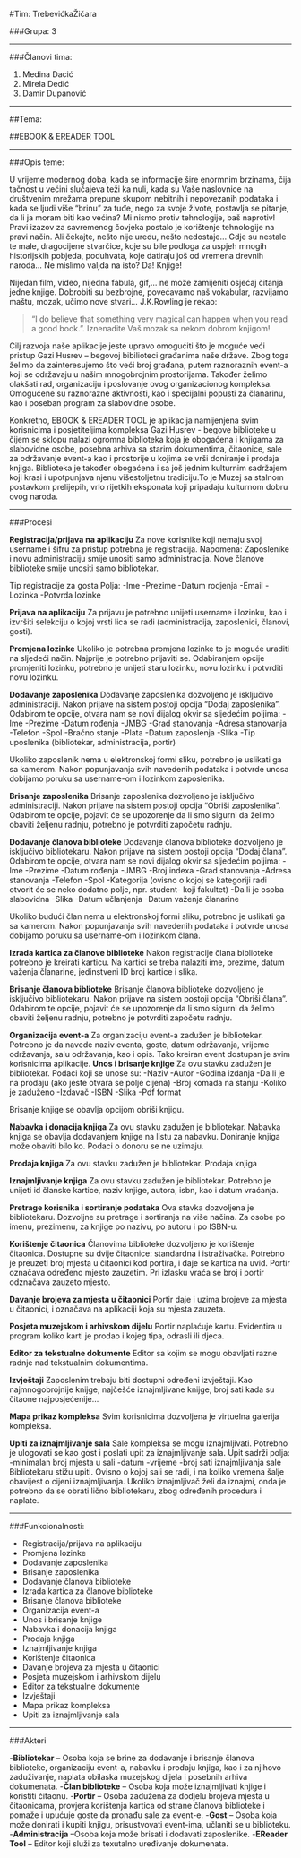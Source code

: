 #Tim: TrebevićkaŽičara

###Grupa: 3

---

###Članovi tima:
1. Medina Dacić
2. Mirela Dedić
3. Damir Dupanović

---

##Tema:

##EBOOK & EREADER TOOL

---

###Opis teme:

U vrijeme modernog doba, kada se informacije šire enormnim brzinama, čija tačnost u većini slučajeva teži ka nuli, kada su Vaše naslovnice na društvenim mrežama prepune skupom nebitnih i nepovezanih podataka i kada se ljudi više “brinu” za tuđe, nego za svoje živote, postavlja se pitanje, da li ja moram biti kao većina? Mi nismo protiv tehnologije, baš naprotiv! Pravi izazov za savremenog čovjeka postalo je korištenje tehnologije na pravi način.  Ali čekajte, nešto nije uredu, nešto nedostaje… Gdje su nestale te male, dragocijene stvarčice, koje su bile podloga za uspjeh mnogih historijskih pobjeda, poduhvata,  koje datiraju još od vremena drevnih naroda… Ne mislimo valjda na isto? Da! Knjige!

Nijedan film, video, nijedna fabula, gif,… ne može zamijeniti osjećaj čitanja jedne knjige. Dobrobiti su bezbrojne, povećavamo naš vokabular, razvijamo maštu, mozak, učimo nove stvari… 
J.K.Rowling je rekao: 
>“I do believe that something very magical can happen when you read a good book.”.
Iznenadite Vaš mozak sa nekom dobrom knjigom! 

 Cilj razvoja naše aplikacije jeste upravo omogućiti  što je moguće veći pristup Gazi Husrev – begovoj bibilioteci  građanima naše države. Zbog toga želimo da zainteresujemo što veći broj građana, putem raznoraznih event-a koji se održavaju u našim mnogobrojnim prostorijama. Također želimo  olakšati rad, organizaciju i poslovanje ovog organizacionog kompleksa.  Omogućene su raznorazne aktivnosti, kao i specijalni popusti za članarinu, kao i poseban program za slabovidne osobe.

Konkretno, EBOOK & EREADER TOOL je aplikacija namijenjena svim korisnicima i posjetiteljima kompleksa Gazi Husrev - begove biblioteke u čijem se sklopu nalazi ogromna biblioteka koja je obogaćena i knjigama za slabovidne osobe,  posebna arhiva sa starim dokumentima, čitaonice, sale za održavanje event-a kao i  prostorije u kojima se vrši doniranje i prodaja knjiga. Biblioteka je također obogaćena i sa još jednim kulturnim sadržajem koji krasi i upotpunjava njenu višestoljetnu tradiciju.To je Muzej sa stalnom postavkom prelijepih, vrlo rijetkih eksponata koji pripadaju kulturnom dobru ovog naroda.

---


###Procesi

**Registracija/prijava na aplikaciju**
Za nove korisnike koji nemaju svoj username i šifru za pristup potrebna je registracija. 
Napomena: 
Zaposlenike i novu administraciju smije unositi samo administracija.
Nove članove biblioteke smije unositi samo bibliotekar.

Tip registracije za gosta
	Polja:
	-Ime
	-Prezime
	-Datum rodjenja
	-Email
	-Lozinka
	-Potvrda lozinke

**Prijava na aplikaciju**
Za prijavu je potrebno unijeti username i lozinku, kao i izvršiti selekciju o kojoj vrsti lica se radi (administracija, zaposlenici, članovi, gosti).

**Promjena lozinke**
Ukoliko je potrebna promjena lozinke to je moguće uraditi na sljedeći način. Najprije je potrebno prijaviti se. Odabiranjem opcije promjeniti lozinku, potrebno je unijeti staru lozinku, novu lozinku i potvrditi novu lozinku.

**Dodavanje zaposlenika**
Dodavanje zaposlenika dozvoljeno je isključivo administraciji. Nakon prijave na sistem postoji opcija “Dodaj zaposlenika”. Odabirom te opcije, otvara nam se novi dijalog okvir sa sljedećim poljima: 
		-Ime
		-Prezime
		-Datum rođenja
		-JMBG
		-Grad stanovanja
		-Adresa stanovanja
		-Telefon
		-Spol
		-Bračno stanje
		-Plata
		-Datum zaposlenja
		-Slika 
		-Tip uposlenika (bibliotekar, administracija, portir)
		
Ukoliko zaposlenik nema u elektronskoj formi sliku, potrebno je uslikati ga sa kamerom.
Nakon popunjavanja svih navedenih podataka i potvrde unosa dobijamo poruku sa username-om i lozinkom zaposlenika.

**Brisanje zaposlenika**
Brisanje zaposlenika dozvoljeno je isključivo administraciji. Nakon prijave na sistem postoji opcija “Obriši zaposlenika”. Odabirom te opcije, pojavit će se upozorenje da li smo sigurni da želimo obaviti željenu radnju, potrebno je potvrditi započetu radnju.

**Dodavanje članova biblioteke**
Dodavanje članova biblioteke dozvoljeno je isključivo bibliotekaru. Nakon prijave na sistem postoji opcija “Dodaj člana”. Odabirom te opcije, otvara nam se novi dijalog okvir sa sljedećim poljima: 
		-Ime
		-Prezime
		-Datum rođenja
		-JMBG
		-Broj indexa
		-Grad stanovanja
		-Adresa stanovanja
		-Telefon
		-Spol
		-Kategorija (ovisno o kojoj se kategoriji radi otvorit će se neko dodatno polje, npr. student- koji fakultet)
		-Da li je osoba slabovidna
		-Slika 
		-Datum učlanjenja
		-Datum važenja članarine

Ukoliko budući član nema u elektronskoj formi sliku, potrebno je uslikati ga sa kamerom.
Nakon popunjavanja svih navedenih podataka i potvrde unosa dobijamo poruku sa username-om i lozinkom člana.

**Izrada kartica za članove biblioteke**
Nakon registracije člana biblioteke potrebno je kreirati karticu. Na kartici se treba nalaziti ime, prezime, datum važenja članarine, jedinstveni ID broj kartice i slika.

**Brisanje članova biblioteke**
Brisanje članova biblioteke dozvoljeno je isključivo bibliotekaru. Nakon prijave na sistem postoji opcija “Obriši člana”. Odabirom te opcije, pojavit će se upozorenje da li smo sigurni da želimo obaviti željenu radnju, potrebno je potvrditi započetu radnju.

**Organizacija event-a**
Za organizaciju event-a zadužen je bibliotekar. 
Potrebno je da navede  naziv eventa, goste, datum održavanja, vrijeme održavanja,  salu održavanja, kao i opis. 
Tako kreiran event dostupan je svim korisnicima aplikacije.
**Unos i brisanje knjige**
Za ovu stavku zadužen je bibliotekar. Podaci koji se unose su:
-Naziv
-Autor
-Godina izdanja
-Da li je na prodaju (ako jeste otvara se polje cijena)
-Broj komada na stanju
-Koliko je zaduženo
-Izdavač
-ISBN
-Slika
-Pdf format

Brisanje knjige se obavlja opcijom obriši knjigu.

**Nabavka i donacija knjiga**
Za ovu stavku zadužen je bibliotekar. Nabavka knjiga se obavlja dodavanjem knjige na listu za nabavku.  Doniranje knjiga može obaviti bilo ko. Podaci o donoru se ne uzimaju.

**Prodaja knjiga**
Za ovu stavku zadužen je bibliotekar. Prodaja knjiga

**Iznajmljivanje knjiga**
Za ovu stavku zadužen je bibliotekar. Potrebno je unijeti id članske kartice, naziv knjige, autora, isbn, kao i datum vraćanja. 

**Pretrage korisnika i sortiranje podataka**
	Ova stavka dozvoljena je bibliotekaru. Dozvoljne su pretrage i sortiranja na više načina. Za osobe po imenu, prezimenu, za knjige po nazivu, po autoru i po ISBN-u.

**Korištenje čitaonica**
Članovima biblioteke dozvoljeno je korištenje čitaonica. Dostupne su dvije čitaonice:  standardna i istraživačka. Potrebno je preuzeti broj mjesta u čitaonici kod portira, i daje se kartica na uvid.  Portir označava određeno mjesto zauzetim. Pri izlasku vraća se broj i portir odznačava zauzeto mjesto.

**Davanje brojeva za mjesta u čitaonici**
Portir daje i uzima brojeve za mjesta u čitaonici, i označava na aplikaciji koja su mjesta zauzeta. 

**Posjeta muzejskom i arhivskom dijelu**
Portir naplaćuje kartu.  Evidentira u program koliko karti je prodao i kojeg tipa, odrasli ili djeca.

**Editor za tekstualne dokumente**
Editor sa kojim se mogu obavljati razne radnje nad tekstualnim dokumentima.

**Izvještaji**
Zaposlenim trebaju biti dostupni određeni izvještaji. Kao najmnogobrojnije knijge, najčešće iznajmljivane knijge, broj sati kada su čitaone najposjećenije…

**Mapa prikaz kompleksa**
Svim korisnicima dozvoljena je virtuelna galerija kompleksa.

**Upiti za iznajmljivanje sala**
Sale kompleksa se mogu iznajmljivati. Potrebno je ulogovati se kao gost i poslati upit za iznajmljivanje sala. 
Upit sadrži polja: 
-minimalan broj mjesta u sali
-datum
-vrijeme
-broj sati iznajmljivanja sale
Bibliotekaru stižu upiti. Ovisno o kojoj sali se radi, i na koliko vremena šalje obavijest o cijeni iznajmljivanja.
Ukoliko iznajmljivač želi da iznajmi, onda je potrebno da se obrati lično bibliotekaru, zbog određenih procedura i naplate.

---

###Funkcionalnosti: 

-	Registracija/prijava na aplikaciju
-	Promjena lozinke
-	Dodavanje zaposlenika
-	Brisanje zaposlenika
-	Dodavanje članova biblioteke
-	Izrada kartica za članove biblioteke
-	Brisanje članova biblioteke
-	Organizacija event-a
-	Unos i brisanje knjige
-	Nabavka i donacija knjiga
-	Prodaja knjiga
-	Iznajmljivanje knjiga
-	Korištenje čitaonica
-	Davanje brojeva za mjesta u čitaonici
-	Posjeta muzejskom i arhivskom dijelu
-	Editor za tekstualne dokumente
-	Izvještaji
-	Mapa prikaz kompleksa
-	Upiti za iznajmljivanje sala

---

###Akteri

-**Bibliotekar** – Osoba koja se brine za dodavanje i brisanje članova biblioteke, organizaciju event-a, nabavku i prodaju knjiga, kao i za njihovo zaduživanje, naplata obilaska muzejskog dijela i posebnih arhiva dokumenata.
-**Član biblioteke** – Osoba koja može iznajmljivati knjige i koristiti čitaonu.
-**Portir** – Osoba zadužena za dodjelu brojeva mjesta u čitaonicama, provjera korištenja kartica od strane članova biblioteke i pomaže i upućuje goste da pronađu sale za event-e.
-**Gost** – Osoba koja može donirati i kupiti knjigu, prisustvovati event-ima, učlaniti se u biblioteku.
-**Administracija** –Osoba koja može brisati i dodavati zaposlenike. 
-**EReader Tool** – Editor koji služi za texutalno uređivanje dokumenata.
